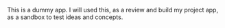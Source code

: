 This is a dummy app.  I will used this, as a review and build my project app, as a sandbox to test ideas and concepts.  
